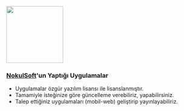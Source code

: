 <a href="url"><img src="https://user-images.githubusercontent.com/20879375/48089293-32d7e380-e215-11e8-9a12-264073de981f.png" align="center" height="150" width="150"></a>

### [NokulSoft](http://nokulsoft.com/)'un Yaptığı Uygulamalar

* Uygulamalar özgür yazılım lisansı ile lisanslanmıştır.
* Tamamiyle isteğinize göre güncelleme verebiliriz, yapabilirsiniz.
* Talep ettiğiniz uygulamaları (mobil-web) geliştirip yayınlayabiliriz.
